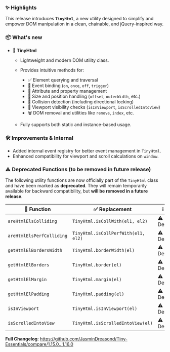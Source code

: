 ### ✨ Highlights

This release introduces **`TinyHtml`**, a new utility designed to simplify and empower DOM manipulation in a clean, chainable, and jQuery-inspired way.

### 📦 What's new

* **🧱 TinyHtml**

  * Lightweight and modern DOM utility class.
  * Provides intuitive methods for:

    * ✅ Element querying and traversal
    * 🎯 Event binding (`on`, `once`, `off`, `trigger`)
    * 🧩 Attribute and property management
    * 📏 Size and position handling (`offset`, `outerWidth`, etc.)
    * 🧲 Collision detection (including directional locking)
    * 👀 Viewport visibility checks (`isInViewport`, `isScrolledIntoView`)
    * 🗑️ DOM removal and utilities like `remove`, `index`, etc.
  * Fully supports both static and instance-based usage.

### 🛠️ Improvements & Internal

* Added internal event registry for better event management in `TinyHtml`.
* Enhanced compatibility for viewport and scroll calculations on `window`.

### ⚠️ Deprecated Functions (to be removed in future release)

The following utility functions are now officially part of the `TinyHtml` class and have been marked as **deprecated**. They will remain temporarily available for backward compatibility, but **will be removed in a future release**.

| 🔧 Function               | ✅ Replacement                                       | ℹ️ Status     |
| ------------------------- | ---------------------------------------------- | ------------- |
| `areHtmlElsColliding`     | `TinyHtml.isCollWith(el1, el2)`             | ⚠️ Deprecated |
| `areHtmlElsPerfColliding` | `TinyHtml.isCollPerfWith(el1, el2)`     | ⚠️ Deprecated |
| `getHtmlElBordersWidth`   | `TinyHtml.borderWidth(el)`             | ⚠️ Deprecated |
| `getHtmlElBorders`        | `TinyHtml.border(el)`                           | ⚠️ Deprecated |
| `getHtmlElMargin`         | `TinyHtml.margin(el)`                          | ⚠️ Deprecated |
| `getHtmlElPadding`        | `TinyHtml.padding(el)`                       | ⚠️ Deprecated |
| `isInViewport`        | `TinyHtml.isInViewport(el)`                          | ⚠️ Deprecated |
| `isScrolledIntoView`        | `TinyHtml.isScrolledIntoView(el)`       | ⚠️ Deprecated |


**Full Changelog**: https://github.com/JasminDreasond/Tiny-Essentials/compare/1.15.0...1.16.0